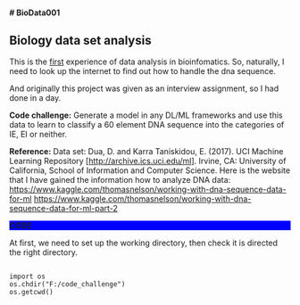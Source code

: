 <h4># BioData001</h4>
<h2>Biology data set analysis</h2>

This is the <u>first</u> experience of data analysis in bioinfomatics.
So, naturally, I need to look up the internet to find out how to handle the dna sequence.

And originally this project was given as an interview assignment, so I had done in a day.

<b>Code challenge:</b>
Generate a model in any DL/ML frameworks and use this data to learn to classify
a 60 element DNA sequence into the categories of IE, EI or neither.

<b>Reference:</b>
Data set: Dua, D. and Karra Taniskidou, E. (2017). UCI Machine Learning Repository [http://archive.ics.uci.edu/ml].
Irvine, CA: University of California, School of Information and Computer Science.
Here is the website that I have gained the information how to analyze DNA data:
https://www.kaggle.com/thomasnelson/working-with-dna-sequence-data-for-ml
https://www.kaggle.com/thomasnelson/working-with-dna-sequence-data-for-ml-part-2

<p style="background-color:blue"><b>CODE</b></p>
At first, we need to set up the working directory, then check it is directed the right directory.
<pre><code>
import os
os.chdir("F:/code_challenge")
os.getcwd()
</code></pre>



